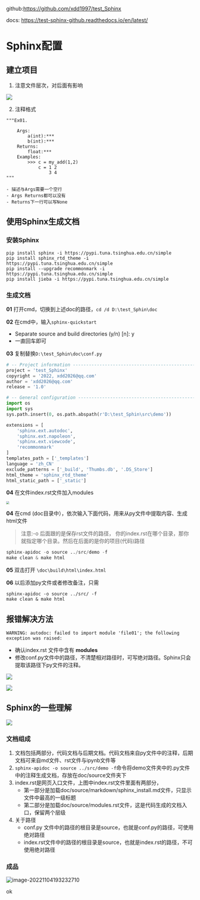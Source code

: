 github:https://github.com/xdd1997/test_Sphinx

docs: https://test-sphinx-github.readthedocs.io/en/latest/

# Sphinx配置

## 建立项目

1. 注意文件层次，对后面有影响

![](https://mypic2016.oss-cn-beijing.aliyuncs.com/picGo/20221104144705.png)



2. 注释格式

```
"""Ex01.

    Args:
        a(int):***
        b(int):***
    Returns:
        float:***
    Examples:
        >>> c = my_add(1,2)
            c = 1 2
                3 4                
"""

- 描述与Args需要一个空行
- Args Returns都可以没有
- Returns下一行可以写None
```





## 使用Sphinx生成文档

### 安装Sphinx

```
pip install sphinx -i https://pypi.tuna.tsinghua.edu.cn/simple
pip install sphinx_rtd_theme -i https://pypi.tuna.tsinghua.edu.cn/simple
pip install --upgrade recommonmark -i https://pypi.tuna.tsinghua.edu.cn/simple
pip install jieba -i https://pypi.tuna.tsinghua.edu.cn/simple
```

### 生成文档

**01** 打开cmd，切换到上述doc的路径，`cd /d D:\test_Sphin\doc`

**02** 在cmd中，输入`sphinx-quickstart`

- Separate source and build directories (y/n) [n]: y
- 一直回车即可

**03** 复制替换`D:\test_Sphin\doc\conf.py`

```python
# -- Project information -----------------------------------------------------
project = 'test_Sphinx'
copyright = '2022, xdd2026@qq.com'
author = 'xdd2026@qq.com'
release = '1.0'

# -- General configuration ---------------------------------------------------
import os
import sys
sys.path.insert(0, os.path.abspath(r'D:\test_Sphin\src\demo'))

extensions = [
    'sphinx.ext.autodoc',
    'sphinx.ext.napoleon',
    'sphinx.ext.viewcode',
    'recommonmark'
]
templates_path = ['_templates']
language = 'zh_CN'
exclude_patterns = ['_build', 'Thumbs.db', '.DS_Store']
html_theme = 'sphinx_rtd_theme'
html_static_path = ['_static']
```

**04** 在文件index.rst文件加入modules

<img src="https://mypic2016.oss-cn-beijing.aliyuncs.com/picGo/20221104150019.png" style="zoom:50%;" />

**04** 在cmd (doc目录中），依次输入下面代码，用来从py文件中提取内容、生成html文件

> 注意:-o 后面跟的是保存rst文件的路径， 你的index.rst在哪个目录，那你就指定哪个目录。然后在后面的是你的项目(代码)路径

```python
sphinx-apidoc -o source ../src/demo -f
make clean & make html
```

**05** 双击打开 `\doc\build\html\index.html`

**06** 以后添加py文件或者修改备注，只需

```
sphinx-apidoc -o source ../src/ -f
make clean & make html
```







## 报错解决方法

```
WARNING: autodoc: failed to import module 'file01'; the following exception was raised:
```

- 确认index.rst 文件中含有  **modules**
- 修改conf.py文件中的路径，不清楚相对路径时，可写绝对路径。Sphinx只会提取该路径下py文件的注释。

![](https://mypic2016.oss-cn-beijing.aliyuncs.com/picGo/20221104141919.png)

![](https://mypic2016.oss-cn-beijing.aliyuncs.com/picGo/20221104142043.png)

## Sphinx的一些理解

![](https://mypic2016.oss-cn-beijing.aliyuncs.com/picGo/20221104192416.png)

### 文档组成

1. 文档包括两部分，代码文档与后期文档。代码文档来自py文件中的注释，后期文档可来自md文件、rst文件与ipynb文件等
2. `sphinx-apidoc -o source ../src/demo -f`命令将demo文件夹中的.py文件中的注释生成文档，存放在doc/source文件夹下
3. index.rst是网页入口文件，上图中index.rst文件里面有两部分，
    - 第一部分是加载doc/source/markdown/sphinx_install.md文件，只显示文件中最高的一级标题
    - 第二部分是加载doc/source/modules.rst文件，这是代码生成的文档入口，保留两个层级
4. 关于路径
   - conf.py  文件中的路径的根目录是source，也就是conf.py的路径，可使用绝对路径
   - index.rst文件中的路径的根目录是source，也就是index.rst的路径，不可使用绝对路径

### 成品

![image-20221104193232710](https://mypic2016.oss-cn-beijing.aliyuncs.com/picGo/image-20221104193232710.png)



ok